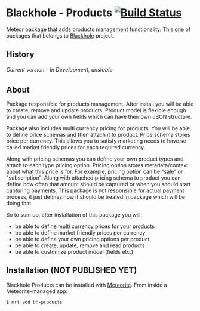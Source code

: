 # Blackhole - Products [![Build Status](https://travis-ci.org/SteelzZ/bh-products.svg?branch=master)](https://travis-ci.org/SteelzZ/bh-products)

Meteor package that adds products management functionality. This one of packages that belongs to [Blackhole](https://github.com/SteelzZ/blackhole) project.

## History

###### Current version - In Development, unstable

## About

Package responsible for products management. After install you will be able to create, remove and update products. Product model is flexible enough and you can add your own fields which can have their own JSON structure. 

Package also includes multi currency pricing for products. You will be able to define price schemas and then attach it to product. Price schema stores price per currency. This allows you to satisfy marketing needs to have so called market friendly prices for each required currency.

Along with pricing schemas you can define your own product types and attach to each type pricing option. Pricing option stores metadata/context about what this price is for. For example, pricing option can be "sale" or "subscription". 
Along with attached pricing schema to product you can define how often that amount should be captured or when you should start capturing payments. This package is not responsible for actual payment process, it just defines how it should be treated in package which will be doing that. 

So to sum up, after installation of this package you will:
 * be able to define multi currency prices for your products
 * be able to define market friendly prices per currency
 * be able to define your own pricing options per product
 * be able to create, update, remove and read products 
 * be able to customize product model (fields etc.)  

## Installation (NOT PUBLISHED YET)

Blackhole Products can be installed with [Meteorite](https://github.com/oortcloud/meteorite/). From inside a Meteorite-managed app:

``` sh
$ mrt add bh-products
```